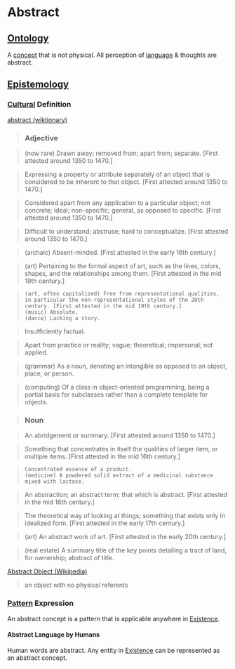 # Abstract

## [Ontology](./ontology.md)

A [concept](./concept.md) that is not physical. All perception of [language](./language.md) & thoughts are abstract.

## [Epistemology](./epistemology.md)

### [Cultural](./culture.md) Definition

<a href="http://en.wiktionary.org/wiki/abstract" target="_blank">abstract (wiktionary)</a>

> ### Adjective

> (now rare) Drawn away; removed from; apart from; separate. [First attested around 1350 to 1470.]

> Expressing a property or attribute separately of an object that is considered to be inherent to that object. [First attested around 1350 to 1470.]

> Considered apart from any application to a particular object; not concrete; ideal; non-specific; general, as opposed to specific. [First attested around 1350 to 1470.]

> Difficult to understand; abstruse; hard to conceptualize. [First attested around 1350 to 1470.]

> (archaic) Absent-minded. [First attested in the early 16th century.]

> (art) Pertaining to the formal aspect of art, such as the lines, colors, shapes, and the relationships among them. [First attested in the mid 19th century.]

>     (art, often capitalized) Free from representational qualities, in particular the non-representational styles of the 20th century. [First attested in the mid 19th century.]
>     (music) Absolute.
>     (dance) Lacking a story.

> Insufficiently factual.

> Apart from practice or reality; vague; theoretical; impersonal; not applied.

> (grammar) As a noun, denoting an intangible as opposed to an object, place, or person.

> (computing) Of a class in object-oriented programming, being a partial basis for subclasses rather than a complete template for objects.

> ### Noun

> An abridgement or summary. [First attested around 1350 to 1470.]

> Something that concentrates in itself the qualities of larger item, or multiple items. [First attested in the mid 16th century.]

>     Concentrated essence of a product.
>     (medicine) A powdered solid extract of a medicinal substance mixed with lactose.

> An abstraction; an abstract term; that which is abstract. [First attested in the mid 16th century.]

> The theoretical way of looking at things; something that exists only in idealized form. [First attested in the early 17th century.]

> (art) An abstract work of art. [First attested in the early 20th century.]

> (real estate) A summary title of the key points detailing a tract of land, for ownership; abstract of title.

<a href="https://en.wikipedia.org/wiki/Abstract_object" target="_blank">Abstract Object (Wikipedia)</a>

> an object with no physical referents

### [Pattern](./pattern.md) Expression

An abstract concept is a pattern that is applicable anywhere in [Existence](./existence.md).

#### Abstract Language by Humans

Human words are abstract. Any entity in [Existence](./existence.md) can be represented as an abstract concept.
